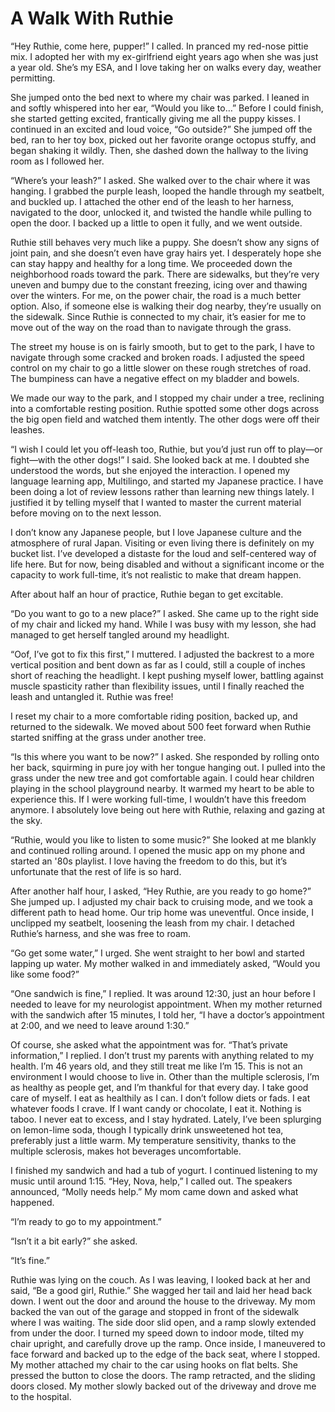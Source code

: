 # A Walk With Ruthie
“Hey Ruthie, come here, pupper!” I called. In pranced my red-nose pittie mix. I adopted her with my ex-girlfriend eight years ago when she was just a year old. She’s my ESA, and I love taking her on walks every day, weather permitting.


She jumped onto the bed next to where my chair was parked. I leaned in and softly whispered into her ear, “Would you like to…” Before I could finish, she started getting excited, frantically giving me all the puppy kisses. I continued in an excited and loud voice, “Go outside?” She jumped off the bed, ran to her toy box, picked out her favorite orange octopus stuffy, and began shaking it wildly. Then, she dashed down the hallway to the living room as I followed her.


“Where’s your leash?” I asked. She walked over to the chair where it was hanging. I grabbed the purple leash, looped the handle through my seatbelt, and buckled up. I attached the other end of the leash to her harness, navigated to the door, unlocked it, and twisted the handle while pulling to open the door. I backed up a little to open it fully, and we went outside.


Ruthie still behaves very much like a puppy. She doesn’t show any signs of joint pain, and she doesn’t even have gray hairs yet. I desperately hope she can stay happy and healthy for a long time. We proceeded down the neighborhood roads toward the park. There are sidewalks, but they’re very uneven and bumpy due to the constant freezing, icing over and thawing over the winters. For me, on the power chair, the road is a much better option. Also, if someone else is walking their dog nearby, they’re usually on the sidewalk. Since Ruthie is connected to my chair, it’s easier for me to move out of the way on the road than to navigate through the grass.


The street my house is on is fairly smooth, but to get to the park, I have to navigate through some cracked and broken roads. I adjusted the speed control on my chair to go a little slower on these rough stretches of road. The bumpiness can have a negative effect on my bladder and bowels.


We made our way to the park, and I stopped my chair under a tree, reclining into a comfortable resting position. Ruthie spotted some other dogs across the big open field and watched them intently. The other dogs were off their leashes.


“I wish I could let you off-leash too, Ruthie, but you’d just run off to play—or fight—with the other dogs!” I said. She looked back at me. I doubted she understood the words, but she enjoyed the interaction. I opened my language learning app, Multilingo, and started my Japanese practice. I have been doing a lot of review lessons rather than learning new things lately. I justified it by telling myself that I wanted to master the current material before moving on to the next lesson.


I don’t know any Japanese people, but I love Japanese culture and the atmosphere of rural Japan. Visiting or even living there is definitely on my bucket list. I’ve developed a distaste for the loud and self-centered way of life here. But for now, being disabled and without a significant income or the capacity to work full-time, it’s not realistic to make that dream happen.


After about half an hour of practice, Ruthie began to get excitable.


“Do you want to go to a new place?” I asked. She came up to the right side of my chair and licked my hand. While I was busy with my lesson, she had managed to get herself tangled around my headlight.


“Oof, I’ve got to fix this first,” I muttered. I adjusted the backrest to a more vertical position and bent down as far as I could, still a couple of inches short of reaching the headlight. I kept pushing myself lower, battling against muscle spasticity rather than flexibility issues, until I finally reached the leash and untangled it. Ruthie was free!


I reset my chair to a more comfortable riding position, backed up, and returned to the sidewalk. We moved about 500 feet forward when Ruthie started sniffing at the grass under another tree.


“Is this where you want to be now?” I asked. She responded by rolling onto her back, squirming in pure joy with her tongue hanging out. I pulled into the grass under the new tree and got comfortable again. I could hear children playing in the school playground nearby. It warmed my heart to be able to experience this. If I were working full-time, I wouldn’t have this freedom anymore. I absolutely love being out here with Ruthie, relaxing and gazing at the sky.


“Ruthie, would you like to listen to some music?” She looked at me blankly and continued rolling around. I opened the music app on my phone and started an '80s playlist. I love having the freedom to do this, but it’s unfortunate that the rest of life is so hard.


After another half hour, I asked, “Hey Ruthie, are you ready to go home?” She jumped up. I adjusted my chair back to cruising mode, and we took a different path to head home. Our trip home was uneventful. Once inside, I unclipped my seatbelt, loosening the leash from my chair. I detached Ruthie’s harness, and she was free to roam.


“Go get some water,” I urged. She went straight to her bowl and started lapping up water. My mother walked in and immediately asked, “Would you like some food?”


“One sandwich is fine,” I replied. It was around 12:30, just an hour before I needed to leave for my neurologist appointment. When my mother returned with the sandwich after 15 minutes, I told her, “I have a doctor’s appointment at 2:00, and we need to leave around 1:30.”


Of course, she asked what the appointment was for. “That’s private information,” I replied. I don’t trust my parents with anything related to my health. I’m 46 years old, and they still treat me like I’m 15. This is not an environment I would choose to live in. Other than the multiple sclerosis, I’m as healthy as people get, and I’m thankful for that every day. I take good care of myself. I eat as healthily as I can. I don’t follow diets or fads. I eat whatever foods I crave. If I want candy or chocolate, I eat it. Nothing is taboo. I never eat to excess, and I stay hydrated. Lately, I’ve been splurging on lemon-lime soda, though I typically drink unsweetened hot tea, preferably just a little warm. My temperature sensitivity, thanks to the multiple sclerosis, makes hot beverages uncomfortable.


I finished my sandwich and had a tub of yogurt. I continued listening to my music until around 1:15. “Hey, Nova, help,” I called out. The speakers announced, “Molly needs help.” My mom came down and asked what happened.


“I’m ready to go to my appointment.”


“Isn’t it a bit early?” she asked.


“It’s fine.”


Ruthie was lying on the couch. As I was leaving, I looked back at her and said, “Be a good girl, Ruthie.” She wagged her tail and laid her head back down. I went out the door and around the house to the driveway. My mom backed the van out of the garage and stopped in front of the sidewalk where I was waiting. The side door slid open, and a ramp slowly extended from under the door. I turned my speed down to indoor mode, tilted my chair upright, and carefully drove up the ramp. Once inside, I maneuvered to face forward and backed up to the edge of the back seat, where I stopped. My mother attached my chair to the car using hooks on flat belts. She pressed the button to close the doors. The ramp retracted, and the sliding doors closed. My mother slowly backed out of the driveway and drove me to the hospital.
